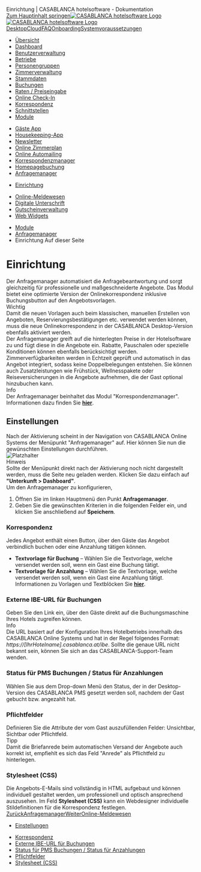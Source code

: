 Einrichtung | CASABLANCA hotelsoftware - Dokumentation  
[Zum Hauptinhalt springen](https://docs.casablanca.at/cloud/module/query/config/#__docusaurus_skipToContent_fallback)[![CASABLANCA hotelsoftware Logo](https://docs.casablanca.at/img/logo.png) ![CASABLANCA hotelsoftware Logo](https://docs.casablanca.at/img/Casablanca_LOGO_2022_neg.png)](https://docs.casablanca.at/) [Desktop](https://docs.casablanca.at/desktop/desktop/)[Cloud](https://docs.casablanca.at/cloud/cloud_systems/)[FAQ](https://docs.casablanca.at/faq)[Onboarding](https://docs.casablanca.at/onboarding/fiscalization)[Systemvoraussetzungen](https://docs.casablanca.at/system_requirements)  
* [Übersicht](https://docs.casablanca.at/cloud/cloud_systems/)
* [Dashboard](https://docs.casablanca.at/cloud/dashboard/)
* [Benutzerverwaltung](https://docs.casablanca.at/cloud/user_management/)
* [Betriebe](https://docs.casablanca.at/cloud/company/)
* [Personengruppen](https://docs.casablanca.at/cloud/person_groups/)
* [Zimmerverwaltung](https://docs.casablanca.at/cloud/rooms/)
* [Stammdaten](https://docs.casablanca.at/cloud/main_data/)
* [Buchungen](https://docs.casablanca.at/cloud/bookings/)
* [Raten / Preiseingabe](https://docs.casablanca.at/cloud/raten/)
* [Online Check-In](https://docs.casablanca.at/cloud/online_checkin/)
* [Korrespondenz](https://docs.casablanca.at/cloud/online_corr/)
* [Schnittstellen](https://docs.casablanca.at/cloud/interfaces/)
* [Module](https://docs.casablanca.at/cloud/module/)
+ [Gäste App](https://docs.casablanca.at/cloud/module/guestapp/)
+ [Housekeeping-App](https://docs.casablanca.at/cloud/module/housekeeping/)
+ [Newsletter](https://docs.casablanca.at/cloud/module/newsletter/)
+ [Online Zimmerplan](https://docs.casablanca.at/cloud/module/online_roomplan/)
+ [Online Automailing](https://docs.casablanca.at/cloud/module/automailing/)
+ [Korrespondenzmanager](https://docs.casablanca.at/cloud/module/corr_mgr/)
+ [Homepagebuchung](https://docs.casablanca.at/cloud/module/homepage/)
+ [Anfragemanager](https://docs.casablanca.at/cloud/module/query/)
- [Einrichtung](https://docs.casablanca.at/cloud/module/query/config)
+ [Online-Meldewesen](https://docs.casablanca.at/cloud/module/register/)
+ [Digitale Unterschrift](https://docs.casablanca.at/cloud/module/signature/)
+ [Gutscheinverwaltung](https://docs.casablanca.at/cloud/module/voucher/)
+ [Web Widgets](https://docs.casablanca.at/cloud/module/widget/)  
* [Module](https://docs.casablanca.at/cloud/module/)
* [Anfragemanager](https://docs.casablanca.at/cloud/module/query/)
* Einrichtung
Auf dieser Seite

# Einrichtung  
Der Anfragemanager automatisiert die Anfragebeantwortung und sorgt gleichzeitig für professionelle und maßgeschneiderte Angebote. Das Modul bietet eine optimierte Version der Onlinekorrespondenz inklusive Buchungsbutton auf den Angebotsvorlagen.  
Wichtig  
Damit die neuen Vorlagen auch beim klassischen, manuellen Erstellen von Angeboten, Reservierungsbestätigungen etc. verwendet werden können, muss die neue Onlinekorrespondenz in der CASABLANCA Desktop-Version ebenfalls aktiviert werden.  
Der Anfragemanager greift auf die hinterlegten Preise in der Hotelsoftware zu und fügt diese in die Angebote ein. Rabatte, Pauschalen oder spezielle Konditionen können ebenfalls berücksichtigt werden.
Zimmerverfügbarkeiten werden in Echtzeit geprüft und automatisch in das Angebot integriert, sodass keine Doppelbelegungen entstehen. Sie können auch Zusatzleistungen wie Frühstück, Wellnesspakete oder Reiseversicherungen in die Angebote aufnehmen, die der Gast optional hinzubuchen kann.  
Info  
Der Anfragemanager beinhaltet das Modul "Korrespondenzmanager". Informationen dazu finden Sie **[hier](https://docs.casablanca.at/cloud/module/corr_mgr/)**.

## Einstellungen[](https://docs.casablanca.at/cloud/module/query/config/#einstellungen "Direkter Link zu Einstellungen")  
Nach der Aktivierung scheint in der Navigation von CASABLANCA Online Systems der Menüpunkt "Anfragemanager" auf. Hier können Sie nun die gewünschten Einstellungen durchführen.  
![Platzhalter](https://docs.casablanca.at/assets/images/Anfragemanager-ba8c4ef7812a0125fa3787ea076fbbaf.png "Anfragemanager")  
Hinweis  
Sollte der Menüpunkt direkt nach der Aktivierung noch nicht dargestellt werden, muss die Seite neu geladen werden. Klicken Sie dazu einfach auf **"Unterkunft > Dashboard"**.  
Um den Anfragemanager zu konfigurieren,  
1. Öffnen Sie im linken Hauptmenü den Punkt **Anfragemanager**.
2. Geben Sie die gewünschten Kriterien in die folgenden Felder ein, und klicken Sie anschließend auf **Speichern**.

### Korrespondenz[](https://docs.casablanca.at/cloud/module/query/config/#korrespondenz "Direkter Link zu Korrespondenz")  
Jedes Angebot enthält einen Button, über den Gäste das Angebot verbindlich buchen oder eine Anzahlung tätigen können.  
* **Textvorlage für Buchung** – Wählen Sie die Textvorlage, welche versendet werden soll, wenn ein Gast eine Buchung tätigt.
* **Textvorlage für Anzahlung** – Wählen Sie die Textvorlage, welche versendet werden soll, wenn ein Gast eine Anzahlung tätigt.  
Informationen zu Vorlagen und Textblöcken Sie **[hier](https://docs.casablanca.at/cloud/online_corr/correspondence/)**.

### Externe IBE-URL für Buchungen[](https://docs.casablanca.at/cloud/module/query/config/#externe-ibe-url-für-buchungen "Direkter Link zu Externe IBE-URL für Buchungen")  
Geben Sie den Link ein, über den Gäste direkt auf die Buchungsmaschine Ihres Hotels zugreifen können.  
Info  
Die URL basiert auf der Konfiguration Ihres Hotelbetriebs innerhalb des CASABLANCA Online Systems und hat in der Regel folgendes Format: *https://[IhrHotelname].casablanca.at/ibe*. Sollte die genaue URL nicht bekannt sein, können Sie sich an das CASABLANCA-Support-Team wenden.

### Status für PMS Buchungen / Status für Anzahlungen[](https://docs.casablanca.at/cloud/module/query/config/#status-für-pms-buchungen--status-für-anzahlungen "Direkter Link zu Status für PMS Buchungen / Status für Anzahlungen")  
Wählen Sie aus dem Drop-down Menü den Status, der in der Desktop-Version des CASABLANCA PMS gesetzt werden soll, nachdem der Gast gebucht bzw. angezahlt hat.

### Pflichtfelder[](https://docs.casablanca.at/cloud/module/query/config/#pflichtfelder "Direkter Link zu Pflichtfelder")  
Definieren Sie die Attribute der vom Gast auszufüllenden Felder: Unsichtbar, Sichtbar oder Pflichtfeld.  
Tipp  
Damit die Briefanrede beim automatischen Versand der Angebote auch korrekt ist, empfiehlt es sich das Feld "Anrede" als Pflichtfeld zu hinterlegen.

### Stylesheet (CSS)[](https://docs.casablanca.at/cloud/module/query/config/#stylesheet-css "Direkter Link zu Stylesheet (CSS)")  
Die Angebots-E-Mails sind vollständig in HTML aufgebaut und können individuell gestaltet werden, um professionell und optisch ansprechend auszusehen. Im Feld **Stylesheet (CSS)** kann ein Webdesigner individuelle Stildefinitionen für die Korrespondenz festlegen.  
[ZurückAnfragemanager](https://docs.casablanca.at/cloud/module/query/)[WeiterOnline-Meldewesen](https://docs.casablanca.at/cloud/module/register/)  
* [Einstellungen](https://docs.casablanca.at/cloud/module/query/config/#einstellungen)
+ [Korrespondenz](https://docs.casablanca.at/cloud/module/query/config/#korrespondenz)
+ [Externe IBE-URL für Buchungen](https://docs.casablanca.at/cloud/module/query/config/#externe-ibe-url-für-buchungen)
+ [Status für PMS Buchungen / Status für Anzahlungen](https://docs.casablanca.at/cloud/module/query/config/#status-für-pms-buchungen--status-für-anzahlungen)
+ [Pflichtfelder](https://docs.casablanca.at/cloud/module/query/config/#pflichtfelder)
+ [Stylesheet (CSS)](https://docs.casablanca.at/cloud/module/query/config/#stylesheet-css)